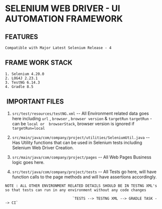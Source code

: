 # SELENIUM WEB DRIVER - UI AUTOMATION FRAMEWORK


## FEATURES

```
Compatible with Major Latest Selenium Release - 4
```

##  FRAME WORK STACK 

```
1. Selenium 4.20.0
2. LOG4J 2.23.1
3. TestNG 6.14.3
4. Gradle 8.5
```


##  IMPORTANT FILES  

1) `src/test/resources/testNG.xml` -- All Environment related data goes here including `url` , `browser` , `browser version` & `targetRun`
   `targetRun` - can be `local or  browserStack`, browser version is ignored if `targetRun=local`
 
2) `src/main/java/com/company/project/utilities/SeleniumUtil.java`  -- Has Utility functions that can be used in Selenium tests including Selenium Web Driver Creation.

3) `src/main/java/com/company/project/pages` -- All Web Pages Business logic goes here.

4) `src/test/java/com/company/project/tests` -- All Tests go here, will have function calls to the page methods and will have assertions accordingly.

`NOTE : ALL OTHER ENVIRONMENT RELATED DETAILS SHOULD BE IN TESTNG XML's so that tests can run in any environment without any code changes`

                                   `TESTS --> TESTNG XML --> GRADLE TASK --> CI`

